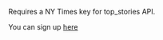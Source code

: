 Requires a NY Times key for top_stories API.


You can sign up [here](https://developer.nytimes.com/signup)



